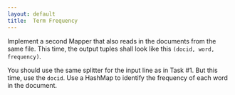 ```yaml
--- 
layout: default 
title:  Term Frequency
---
```



Implement a second Mapper that also reads in the documents from the same file. 
This time, the output tuples shall look like this `(docid, word, frequency)`.

You should use the same splitter for the input line as in Task #1. But this time, use the `docid`. 
Use a HashMap to identify the frequency of each word in the document.